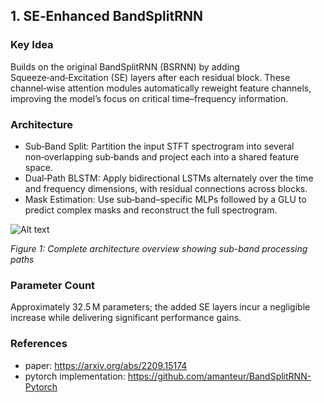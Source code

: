 ## 1. SE‑Enhanced BandSplitRNN
### Key Idea
Builds on the original BandSplitRNN (BSRNN) by adding Squeeze‑and‑Excitation (SE) layers after each residual block. These channel‑wise attention modules automatically reweight feature channels, improving the model’s focus on critical time–frequency information.

### Architecture
- Sub‑Band Split: Partition the input STFT spectrogram into several non‑overlapping sub‑bands and project each into a shared feature space.
- Dual‑Path BLSTM: Apply bidirectional LSTMs alternately over the time and frequency dimensions, with residual connections across blocks.
- Mask Estimation: Use sub‑band–specific MLPs followed by a GLU to predict complex masks and reconstruct the full spectrogram.

![Alt text]([https://example.com/image.png](https://www.google.com/url?sa=i&url=https%3A%2F%2Fpaperswithcode.com%2Fpaper%2Fmusic-source-separation-with-band-split-rnn&psig=AOvVaw0E4kJQqNeRYTpc08tkyfNG&ust=1749662306197000&source=images&cd=vfe&opi=89978449&ved=0CBQQjRxqFwoTCND34pOu540DFQAAAAAdAAAAABAE))

*Figure 1: Complete architecture overview showing sub-band processing paths*

### Parameter Count
Approximately 32.5 M parameters; the added SE layers incur a negligible increase while delivering significant performance gains.

### References
- paper: https://arxiv.org/abs/2209.15174
- pytorch implementation: https://github.com/amanteur/BandSplitRNN-Pytorch

